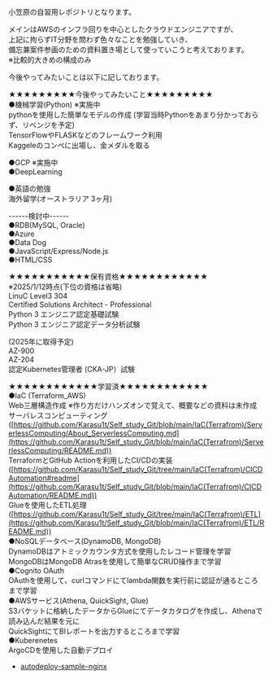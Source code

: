 小笠原の自習用レポジトリとなります。

メインはAWSのインフラ回りを中心としたクラウドエンジニアですが、  
上記に拘らずIT分野を問わず色々なことを勉強していき、  
備忘兼案件参画のための資料置き場として使っていこうと考えております。  
※比較的大きめの構成のみ  

今後やってみたいことは以下に記しております。  

★★★★★★★★★今後やってみたいこと★★★★★★★★★  
●機械学習(Python) ※実施中  
  pythonを使用した簡単なモデルの作成  (学習当時Pythonをあまり分かっておらず、リベンジを予定)  
  TensorFlowやFLASKなどのフレームワーク利用  
  Kaggeleのコンペに出場し、金メダルを取る  

●GCP ※実施中  
●DeepLearning  

●英語の勉強  
  海外留学(オーストラリア 3ヶ月)  

------検討中------  
●RDB(MySQL, Oracle)  
●Azure  
●Data Dog  
●JavaScript/Express/Node.js  
●HTML/CSS  

★★★★★★★★★★★保有資格★★★★★★★★★★★★  
※2025/1/12時点(下位の資格は省略)  
LinuC Level3 304  
Certified Solutions Architect - Professional  
Python 3 エンジニア認定基礎試験  
Python 3 エンジニア認定データ分析試験  

(2025年に取得予定)  
AZ-900  
AZ-204  
認定Kubernetes管理者 (CKA-JP）試験  

★★★★★★★★★★★★学習済★★★★★★★★★★★★  
●IaC (Terraform_AWS)   
  Web三層構造作成 ※作り方だけハンズオンで覚えて、概要などの資料は未作成  
  サーバレスコンピューティング ([https://github.com/Karasu1t/Self_study_Git/blob/main/IaC(Terrafrom)/ServerlessComputing/About_ServerlessComputing.md](https://github.com/Karasu1t/Self_study_Git/blob/main/IaC(Terrafrom)/ServerlessComputing/README.md))  
  TerraformとGitHub Actionを利用したCI/CDの実装([https://github.com/Karasu1t/Self_study_Git/tree/main/IaC(Terrafrom)/CICDAutomation#readme](https://github.com/Karasu1t/Self_study_Git/blob/main/IaC(Terrafrom)/CICDAutomation/README.md))  
  Glueを使用したETL処理([https://github.com/Karasu1t/Self_study_Git/tree/main/IaC(Terrafrom)/ETL](https://github.com/Karasu1t/Self_study_Git/blob/main/IaC(Terrafrom)/ETL/README.md))  
●NoSQLデータベース(DynamoDB, MongoDB)  
  DynamoDBはアトミックカウンタ方式を使用したレコード管理を学習  
  MongoDBはMongoDB Atrasを使用して簡単なCRUD操作まで学習  
●Cognito OAuth    
  OAuthを使用して、curlコマンドにてlambda関数を実行前に認証が通るところまで学習  
●AWSサービス(Athena, QuickSight, Glue)  
  S3バケットに格納したデータからGlueにてデータカタログを作成し、Athenaで読み込んだ結果を元に  
  QuickSightにてBIレポートを出力するところまで学習  
●Kuberenetes  
  ArgoCDを使用した自動デプロイ
- [autodeploy-sample-nginx](https://github.com/Karasu1t/autodeploy-sample-nginx)      
